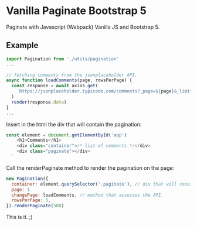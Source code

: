 # Vanilla Paginate Bootstrap 5

Paginate with Javascript (Webpack) Vanilla JS and Bootstrap 5.

## Example

```javascript
import Pagination from './utils/pagination'
...

// fetching comments from the jsonplaceholder API.
async function loadComments(page, rowsPerPage) {
  const response = await axios.get(
    `https://jsonplaceholder.typicode.com/comments?_page=${page}&_limit=${rowsPerPage}`
  )
  render(response.data)
}
...

```

Insert in the html the div that will contain the pagination:

```javascript
const element = document.getElementById('app')
    <h1>Comments</h1>
    <div class="container">/* list of comments */</div>
    <div class="paginate"></div>
  `
```

Call the renderPaginate method to render the pagination on the page:

```javascript
new Pagination({
  container: element.querySelector('.paginate'), // div that will receive pagination
  page: 1
  changePage: loadComments, // method that accesses the API.
  rowsPerPage: 5,
}).renderPaginate(500)
```

This is it. ;)
